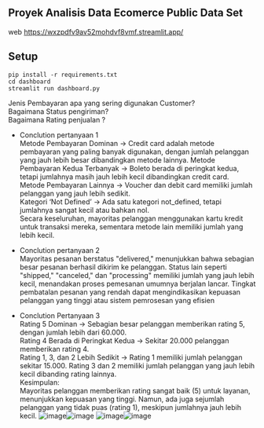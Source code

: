 ## Proyek Analisis Data Ecomerce Public Data Set
web https://wxzpdfv9av52mohdvf8vmf.streamlit.app/
## Setup
```
pip install -r requirements.txt
cd dashboard
streamlit run dashboard.py
```

Jenis Pembayaran apa yang sering digunakan Customer?<br>
Bagaimana Status pengiriman?<br>
Bagaimana Rating penjualan ?<br>

- Conclution pertanyaan 1<br/>
Metode Pembayaran Dominan → Credit card adalah metode pembayaran yang paling banyak digunakan, dengan jumlah pelanggan yang jauh lebih besar dibandingkan metode lainnya.
Metode Pembayaran Kedua Terbanyak → Boleto berada di peringkat kedua, tetapi jumlahnya masih jauh lebih kecil dibandingkan credit card.<br>
Metode Pembayaran Lainnya → Voucher dan debit card memiliki jumlah pelanggan yang jauh lebih sedikit.<br>
Kategori ‘Not Defined’ → Ada satu kategori not_defined, tetapi jumlahnya sangat kecil atau bahkan nol.<br>
Secara keseluruhan, mayoritas pelanggan menggunakan kartu kredit untuk transaksi mereka, sementara metode lain memiliki jumlah yang lebih kecil.

- Conclution pertanyaan 2<br/>
Mayoritas pesanan berstatus "delivered," menunjukkan bahwa sebagian besar pesanan berhasil dikirim ke pelanggan. Status lain seperti "shipped," "canceled," dan "processing" memiliki jumlah yang jauh lebih kecil, menandakan proses pemesanan umumnya berjalan lancar. Tingkat pembatalan pesanan yang rendah dapat mengindikasikan kepuasan pelanggan yang tinggi atau sistem pemrosesan yang efisien
- Conclution Pertanyaan 3<br/>
Rating 5 Dominan → Sebagian besar pelanggan memberikan rating 5, dengan jumlah lebih dari 60.000.<br>
Rating 4 Berada di Peringkat Kedua → Sekitar 20.000 pelanggan memberikan rating 4.<br>
Rating 1, 3, dan 2 Lebih Sedikit →
Rating 1 memiliki jumlah pelanggan sekitar 15.000.
Rating 3 dan 2 memiliki jumlah pelanggan yang jauh lebih kecil dibanding rating lainnya.<br>
Kesimpulan:<br>
Mayoritas pelanggan memberikan rating sangat baik (5) untuk layanan, menunjukkan kepuasan yang tinggi. Namun, ada juga sejumlah pelanggan yang tidak puas (rating 1), meskipun jumlahnya jauh lebih kecil.
![image](https://github.com/user-attachments/assets/c38d3ca0-fe31-4c7a-b1ad-e82bd8fb0bf2)![image](https://github.com/user-attachments/assets/9585f26e-e23d-450f-a0e6-13e750c7935b)
![image](https://github.com/user-attachments/assets/2ed87171-30bf-488e-b628-bb5809a542e0)![image](https://github.com/user-attachments/assets/92b5229d-c187-43fb-aa56-3d1f1be22d0e)


